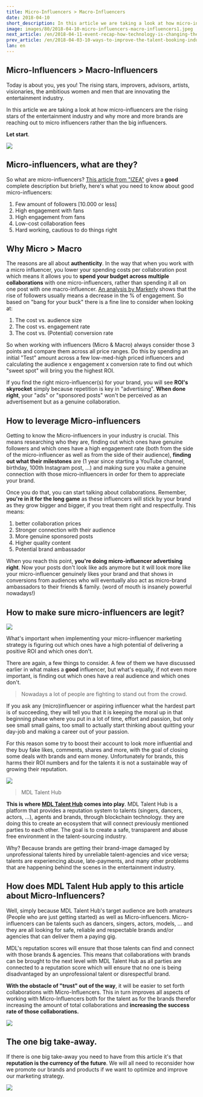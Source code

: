 ```yaml
---
title: Micro-Influencers > Macro-Influencers
date: 2018-04-10
short_description: In this article we are taking a look at how micro-influencers are the rising stars of the entertainment industry
image: images/80/2018-04-10-micro-influencers-macro-influencers1.jpeg
next_article: /en/2018-04-11-event-recap-how-technology-is-changing-the-fashion-industry
prev_article: /en/2018-04-03-10-ways-to-improve-the-talent-booking-industry
lan: en
---
```



## Micro-Influencers > Macro-Influencers


Today is about you, yes you! The rising stars, improvers, advisors, artists, visionaries, the ambitious women and men that are innovating the entertainment industry.

In this article we are taking a look at how micro-influencers are the rising stars of the entertainment industry and why more and more brands are reaching out to micro influencers rather than the big influencers.



**Let start**.

![](/images/80/2018-04-10-micro-influencers-macro-influencers1.jpeg)

## Micro-influencers, what are they?

So what are micro-influencers? [This article from "IZEA"](https://izea.com/2017/06/12/micro-influencers-101/) gives a **good** complete description but briefly, here's what you need to know about good micro-influencers:

1. Few amount of followers [10.000 or less]
2. High engagement with fans
3. High engagement from fans
4. Low-cost collaboration fees
5. Hard working, cautious to do things right


## Why Micro > Macro


The reasons are all about **authenticity**. In the way that when you work with a micro influencer, you lower your spending costs per collaboration post which means it allows you to **spend your budget across multiple collaborations** with one micro-influencers, rather than spending it all on one post with one macro-influencer. [An analysis by Markerly](https://media.licdn.com/dms/image/C5112AQHdgPqjcxXz1A/article-inline_image-shrink_1000_1488/0?e=2122444800&v=beta&t=fZKmyS2V0lbvn_glgiwHotsrDRPTpY8hdC5M8kEqVFg) shows that the rise of followers usually means a decrease in the % of engagement. So based on "bang for your buck" there is a fine line to consider when looking at:

1. The cost vs. audience size
2. The cost vs. engagement rate
3. The cost vs. (Potential) conversion rate

So when working with influencers (Micro & Macro) always consider those 3 points and compare them across all price ranges. Do this by spending an initial "Test" amount across a few low-med-high priced influencers and calculating the audience x engagement x conversion rate to find out which "sweet spot" will bring you the highest ROI.

If you find the right micro-influencer(s) for your brand, you will see **ROI's skyrocket** simply because repetition is key in "advertising". **When done right**, your "ads" or "sponsored posts" won't be perceived as an advertisement but as a genuine collaboration.

## How to leverage Micro-influencers

Getting to know the Micro-influencers in your industry is crucial. This means researching who they are, finding out which ones have genuine followers and which ones have a high engagement rate (both from the side of the micro-influencer as well as from the side of their audience), **finding out what their milestones** are (1 year since starting a YouTube channel, birthday, 100th Instagram post, …) and making sure you make a genuine connection with those micro-influencers in order for them to appreciate your brand.

Once you do that, you can start talking about collaborations. Remember, **you're in it for the long game** as these influencers will stick by your brand as they grow bigger and bigger, if you treat them right and respectfully. This means:

1. better collaboration prices
2. Stronger connection with their audience
3. More genuine sponsored posts
4. Higher quality content
5. Potential brand ambassador

When you reach this point, **you're doing micro-influencer advertising right**. Now your posts don't look like ads anymore but it will look more like your micro-influencer genuinely likes your brand and that shows in conversions from audiences who will eventually also act as micro-brand ambassadors to their friends & family. (word of mouth is insanely powerful nowadays!)

## How to make sure micro-influencers are legit?

![](/images/80/2018-04-10-micro-influencers-macro-influencers2.jpeg)

What's important when implementing your micro-influencer marketing strategy is figuring out which ones have a high potential of delivering a positive ROI and which ones don't.

There are again, a few things to consider. A few of them we have discussed earlier in what makes a **good** influencer, but what's equally, if not even more important, is finding out which ones have a real audience and which ones don't.

>Nowadays a lot of people are fighting to stand out from the crowd.
 
If you ask any (micro)influencer or aspiring influencer what the hardest part is of succeeding, they will tell you that it is keeping the moral up in that beginning phase where you put in a lot of time, effort and passion, but only see small small gains, too small to actually start thinking about quitting your day-job and making a career out of your passion.

For this reason some try to boost their account to look more influential and they buy fake likes, comments, shares and more, with the goal of closing some deals with brands and earn money. Unfortunately for brands, this harms their ROI numbers and for the talents it is not a sustainable way of growing their reputation.

![](/images/80/2018-04-10-micro-influencers-macro-influencers3.png)

>MDL Talent Hub

**This is where [MDL Talent Hub](https://www.mdl.life/) comes into play**. MDL Talent Hub is a platform that provides a reputation system to talents (singers, dancers, actors, …), agents and brands, through blockchain technology. they are doing this to create an ecosystem that will connect previously mentioned parties to each other. The goal is to create a safe, transparent and abuse free environment in the talent-sourcing industry.

Why? Because brands are getting their brand-image damaged by unprofessional talents hired by unreliable talent-agencies and vice versa; talents are experiencing abuse, late-payments, and many other problems that are happening behind the scenes in the entertainment industry.

## How does MDL Talent Hub apply to this article about Micro-Influencers?

Well, simply because MDL Talent Hub's target audience are both amateurs (People who are just getting started) as well as Micro-influencers. Micro-influencers can be talents such as dancers, singers, actors, models, … and they are all looking for safe, reliable and respectable brands and/or agencies that can deliver them a paying gig.

MDL's reputation scores will ensure that those talents can find and connect with those brands & agencies. This means that collaborations with brands can be brought to the next level with MDL Talent Hub as all parties are connected to a reputation score which will ensure that no one is being disadvantaged by an unprofessional talent or disrespectful brand.

**With the obstacle of "trust" out of the way**, it will be easier to set forth collaborations with Micro-Influencers. This in turn improves all aspects of working with Micro-Influencers both for the talent as for the brands therefor increasing the amount of total collaborations and **increasing the success rate of those collaborations.**

![](/images/80/2018-04-10-micro-influencers-macro-influencers4.png)


## The one big take-away.

If there is one big take-away you need to have from this article it's that **reputation is the currency of the future**. We will all need to reconsider how we promote our brands and products if we want to optimize and improve our marketing strategy.

![](/images/80/2018-04-10-micro-influencers-macro-influencers5.jpeg)
